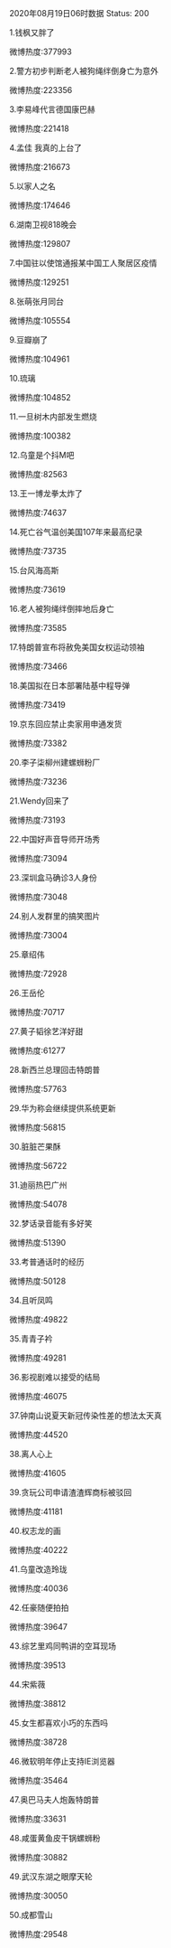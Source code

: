 2020年08月19日06时数据
Status: 200

1.钱枫又胖了

微博热度:377993

2.警方初步判断老人被狗绳绊倒身亡为意外

微博热度:223356

3.李易峰代言德国康巴赫

微博热度:221418

4.孟佳 我真的上台了

微博热度:216673

5.以家人之名

微博热度:174646

6.湖南卫视818晚会

微博热度:129807

7.中国驻以使馆通报某中国工人聚居区疫情

微博热度:129251

8.张萌张月同台

微博热度:105554

9.豆瓣崩了

微博热度:104961

10.琉璃

微博热度:104852

11.一旦树木内部发生燃烧

微博热度:100382

12.乌童是个抖M吧

微博热度:82563

13.王一博龙拳太炸了

微博热度:74637

14.死亡谷气温创美国107年来最高纪录

微博热度:73735

15.台风海高斯

微博热度:73619

16.老人被狗绳绊倒摔地后身亡

微博热度:73585

17.特朗普宣布将赦免美国女权运动领袖

微博热度:73466

18.美国拟在日本部署陆基中程导弹

微博热度:73419

19.京东回应禁止卖家用申通发货

微博热度:73382

20.李子柒柳州建螺蛳粉厂

微博热度:73236

21.Wendy回来了

微博热度:73193

22.中国好声音导师开场秀

微博热度:73094

23.深圳盒马确诊3人身份

微博热度:73048

24.别人发群里的搞笑图片

微博热度:73004

25.章绍伟

微博热度:72928

26.王岳伦

微博热度:70717

27.黄子韬徐艺洋好甜

微博热度:61277

28.新西兰总理回击特朗普

微博热度:57763

29.华为称会继续提供系统更新

微博热度:56815

30.脏脏芒果酥

微博热度:56722

31.迪丽热巴广州

微博热度:54078

32.梦话录音能有多好笑

微博热度:51390

33.考普通话时的经历

微博热度:50128

34.且听凤鸣

微博热度:49822

35.青青子衿

微博热度:49281

36.影视剧难以接受的结局

微博热度:46075

37.钟南山说夏天新冠传染性差的想法太天真

微博热度:44520

38.离人心上

微博热度:41605

39.贪玩公司申请渣渣辉商标被驳回

微博热度:41181

40.权志龙的画

微博热度:40222

41.乌童改造玲珑

微博热度:40036

42.任豪随便拍拍

微博热度:39647

43.综艺里鸡同鸭讲的空耳现场

微博热度:39513

44.宋紫薇

微博热度:38812

45.女生都喜欢小巧的东西吗

微博热度:38728

46.微软明年停止支持IE浏览器

微博热度:35464

47.奥巴马夫人炮轰特朗普

微博热度:33631

48.咸蛋黄鱼皮干锅螺蛳粉

微博热度:30882

49.武汉东湖之眼摩天轮

微博热度:30050

50.成都雪山

微博热度:29548

